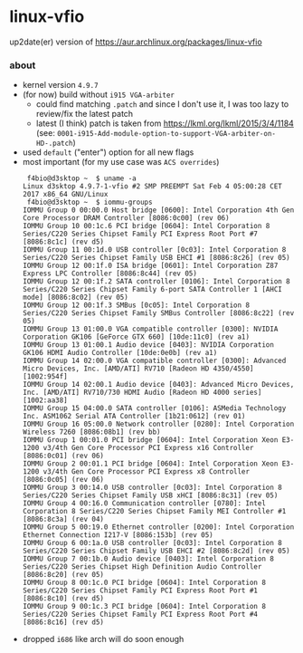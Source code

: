 # linux-vfio

up2date(er) version of https://aur.archlinux.org/packages/linux-vfio

### about
* kernel version `4.9.7`
* (for now) build without `i915 VGA-arbiter`
  * could find matching `.patch` and since I don't use it, I was too lazy to review/fix the latest patch
  * latest (I think) patch is taken from https://lkml.org/lkml/2015/3/4/1184 (see: `0001-i915-Add-module-option-to-support-VGA-arbiter-on-HD-.patch`)
* used `default` ("enter") option for all new flags
* most important (for my use case was `ACS overrides`)
  ```
   f4bio@d3sktop ~  $ uname -a
  Linux d3sktop 4.9.7-1-vfio #2 SMP PREEMPT Sat Feb 4 05:00:28 CET 2017 x86_64 GNU/Linux
   f4bio@d3sktop ~  $ iommu-groups
  IOMMU Group 0 00:00.0 Host bridge [0600]: Intel Corporation 4th Gen Core Processor DRAM Controller [8086:0c00] (rev 06)
  IOMMU Group 10 00:1c.6 PCI bridge [0604]: Intel Corporation 8 Series/C220 Series Chipset Family PCI Express Root Port #7 [8086:8c1c] (rev d5)
  IOMMU Group 11 00:1d.0 USB controller [0c03]: Intel Corporation 8 Series/C220 Series Chipset Family USB EHCI #1 [8086:8c26] (rev 05)
  IOMMU Group 12 00:1f.0 ISA bridge [0601]: Intel Corporation Z87 Express LPC Controller [8086:8c44] (rev 05)
  IOMMU Group 12 00:1f.2 SATA controller [0106]: Intel Corporation 8 Series/C220 Series Chipset Family 6-port SATA Controller 1 [AHCI mode] [8086:8c02] (rev 05)
  IOMMU Group 12 00:1f.3 SMBus [0c05]: Intel Corporation 8 Series/C220 Series Chipset Family SMBus Controller [8086:8c22] (rev 05)
  IOMMU Group 13 01:00.0 VGA compatible controller [0300]: NVIDIA Corporation GK106 [GeForce GTX 660] [10de:11c0] (rev a1)
  IOMMU Group 13 01:00.1 Audio device [0403]: NVIDIA Corporation GK106 HDMI Audio Controller [10de:0e0b] (rev a1)
  IOMMU Group 14 02:00.0 VGA compatible controller [0300]: Advanced Micro Devices, Inc. [AMD/ATI] RV710 [Radeon HD 4350/4550] [1002:954f]
  IOMMU Group 14 02:00.1 Audio device [0403]: Advanced Micro Devices, Inc. [AMD/ATI] RV710/730 HDMI Audio [Radeon HD 4000 series] [1002:aa38]
  IOMMU Group 15 04:00.0 SATA controller [0106]: ASMedia Technology Inc. ASM1062 Serial ATA Controller [1b21:0612] (rev 01)
  IOMMU Group 16 05:00.0 Network controller [0280]: Intel Corporation Wireless 7260 [8086:08b1] (rev bb)
  IOMMU Group 1 00:01.0 PCI bridge [0604]: Intel Corporation Xeon E3-1200 v3/4th Gen Core Processor PCI Express x16 Controller [8086:0c01] (rev 06)
  IOMMU Group 2 00:01.1 PCI bridge [0604]: Intel Corporation Xeon E3-1200 v3/4th Gen Core Processor PCI Express x8 Controller [8086:0c05] (rev 06)
  IOMMU Group 3 00:14.0 USB controller [0c03]: Intel Corporation 8 Series/C220 Series Chipset Family USB xHCI [8086:8c31] (rev 05)
  IOMMU Group 4 00:16.0 Communication controller [0780]: Intel Corporation 8 Series/C220 Series Chipset Family MEI Controller #1 [8086:8c3a] (rev 04)
  IOMMU Group 5 00:19.0 Ethernet controller [0200]: Intel Corporation Ethernet Connection I217-V [8086:153b] (rev 05)
  IOMMU Group 6 00:1a.0 USB controller [0c03]: Intel Corporation 8 Series/C220 Series Chipset Family USB EHCI #2 [8086:8c2d] (rev 05)
  IOMMU Group 7 00:1b.0 Audio device [0403]: Intel Corporation 8 Series/C220 Series Chipset High Definition Audio Controller [8086:8c20] (rev 05)
  IOMMU Group 8 00:1c.0 PCI bridge [0604]: Intel Corporation 8 Series/C220 Series Chipset Family PCI Express Root Port #1 [8086:8c10] (rev d5)
  IOMMU Group 9 00:1c.3 PCI bridge [0604]: Intel Corporation 8 Series/C220 Series Chipset Family PCI Express Root Port #4 [8086:8c16] (rev d5)
  ```
* dropped `i686` like arch will do soon enough

